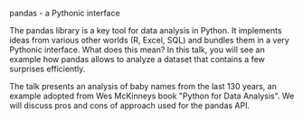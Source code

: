 pandas - a Pythonic interface

The pandas library is a key tool for data analysis in Python. It implements ideas from various other worlds (R, Excel, SQL) and bundles them in a very Pythonic interface. What does this mean? In this talk, you will see an example how pandas allows to analyze a dataset that contains a few surprises efficiently. 

The talk presents an analysis of baby names from the last 130 years, an example adopted from Wes McKinneys book "Python for Data Analysis". We will discuss pros and cons of approach used for the pandas API.


